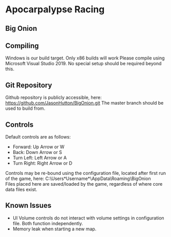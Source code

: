 # Apocarpalypse Racing
## Big Onion

## Compiling
Windows is our build target.
Only x86 builds will work
Please compile using Microsoft Visual Studio 2019.
No special setup should be required beyond this.

## Git Repository
Github repository is publicly accessible, here: https://github.com/JasonHutton/BigOnion.git
The master branch should be used to build from.

## Controls

Default controls are as follows:
- Forward: Up Arrow or W
- Back: Down Arrow or S
- Turn Left: Left Arrow or A
- Turn Right: Right Arrow or D

Controls may be re-bound using the configuration file, located after first run of the game, here:
C:\Users\*Username*\AppData\Roaming\BigOnion\
Files placed here are saved/loaded by the game, regardless of where core data files exist.

## Known Issues

- UI Volume controls do not interact with volume settings in configuration file. Both function independently.
- Memory leak when starting a new map.
